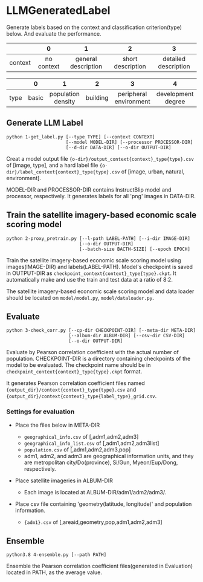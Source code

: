# LLMGeneratedLabel

Generate labels based on the context and classification criterion(type) below. And evaluate the performance.


|         |      0     |          1          |         2         |           3          |
|:-------:|:----------:|:-------------------:|:-----------------:|:--------------------:|
| context | no context | general description | short description | detailed description |

|      |   0   |          1         |     2    |            3           | 4                  |
|:----:|:-----:|:------------------:|:--------:|:----------------------:|:----------------------:|
| type | basic | population density | building | peripheral environment | development degree |


## Generate LLM Label

```
python 1-get_label.py [--type TYPE] [--context CONTEXT]
                      [--model MODEL-DIR] [--processor PROCESSOR-DIR]
                      [--d-dir DATA-DIR] [--o-dir OUTPUT-DIR]
```

Creat a model output file <code>{o-dir}/output_context{context}_type{type}.csv</code> of [image, type], and a hard label file <code>{o-dir}/label_context{context}_type{type}.csv</code> of [image, urban, natural, environment].

MODEL-DIR and PROCESSOR-DIR contains InstructBlip model and processor, respectively. It generates labels for all 'png' images in DATA-DIR.


## Train the satellite imagery-based economic scale scoring model

```
python 2-proxy_pretrain.py [--l-path LABEL-PATH] [--i-dir IMAGE-DIR]
                           [--o-dir OUTPUT-DIR]
                           [--batch-size BACTH-SIZE] [--epoch EPOCH]
```

Train the satellite imagery-based economic scale scoring model using images(IMAGE-DIR) and labels(LABEL-PATH). Model's checkpoint is saved in OUTPUT-DIR as <code>checkpoint_context{context}_type{type}.ckpt</code>. It automatically make and use the train and test data at a ratio of 8:2.

The satellite imagery-based economic scale scoring model and data loader should be located on <code>model/model.py</code>, <code>model/dataloader.py</code>.


## Evaluate

```
python 3-check_corr.py [--cp-dir CHECKPOINT-DIR] [--meta-dir META-DIR]
                       [--album-dir ALBUM-DIR] [--csv-dir CSV-DIR]
                       [--o-dir OUTPUT-DIR]
```
Evaluate by Pearson correlation coefficient with the actual number of population.
CHECKPOINT-DIR is a directory containing checkpoints of the model to be evaluated. The checkpoint name should be in <code>checkpoint_context{context}_type{type}.ckpt</code> format.

It generates Pearson correlation coefficient files named <code>{output_dir}/context{context}_type{type}.csv</code> and <code>{output_dir}/context{context}_type{label_type}_grid.csv</code>.


### Settings for evaluation

- Place the files below in META-DIR
  - <code>geographical_info.csv</code> of [,adm1,adm2,adm3]
  - <code>geographical_info_list.csv</code> of [,adm1,adm2,adm3list]
  - <code>population.csv</code> of [,adm1,adm2,adm3,pop]
  - adm1, adm2, and adm3 are geographical information units, and they are metropolitan city/Do(province), Si/Gun, Myeon/Eup/Dong, respectively.

- Place satellite imageries in ALBUM-DIR
  - Each image is located at ALBUM-DIR/adm1/adm2/adm3/.

- Place csv file containing 'geometry(latitude, longitude)' and population information.
  - <code>{adm1}.csv</code> of [,areaid,geometry,pop,adm1,adm2,adm3]

## Ensemble

```
python3.8 4-ensemble.py [--path PATH]
```

Ensemble the Pearson correlation coefficient files(generated in Evaluation) located in PATH, as the average value.

